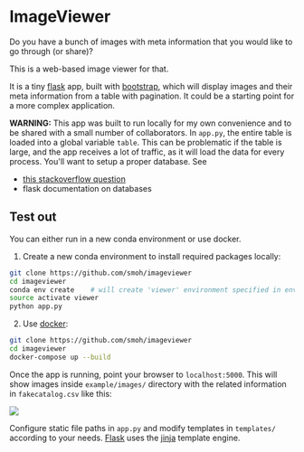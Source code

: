 # ImageViewer

Do you have a bunch of images with meta information that you would like to go through (or share)?

This is a web-based image viewer for that.

It is a tiny [flask](http://flask.pocoo.org/) app, built with [bootstrap](http://getbootstrap.com/),
which will display images and their meta information from a table with pagination. It could be a starting point for a more complex application.

**WARNING:** This app was built to run locally for my own convenience and
to be shared with a small number of collaborators. In `app.py`, the entire table is
loaded into a global variable `table`. This can be problematic if the table is large,
and the app receives a lot of traffic, as it will load the data for every process.
You'll want to setup a proper database. See

- [this stackoverflow question](http://stackoverflow.com/questions/28141454/flask-using-a-global-variable-to-load-data-files-into-memory)
- flask documentation on databases


## Test out

You can either run in a new conda environment or use docker.

1. Create a new conda environment to install required packages locally:

```sh
git clone https://github.com/smoh/imageviewer
cd imageviewer
conda env create    # will create 'viewer' environment specified in environment.yml
source activate viewer
python app.py
```

2. Use [docker](https://www.docker.com/):
```sh
git clone https://github.com/smoh/imageviewer
cd imageviewer
docker-compose up --build
```

Once the app is running, point your browser to `localhost:5000`.
This will show images inside `example/images/` directory with the related information in `fakecatalog.csv`
like this:

![](screenshot.png)

Configure static file paths in `app.py` and modify templates in `templates/`
according to your needs. [Flask](http://flask.pocoo.org/) uses the [jinja](http://jinja.pocoo.org/) template engine.
